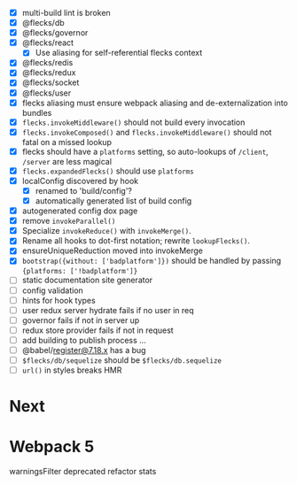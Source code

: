 - [x] multi-build lint is broken
- [x] @flecks/db
- [x] @flecks/governor
- [x] @flecks/react
    - [x] Use aliasing for self-referential flecks context
- [x] @flecks/redis
- [x] @flecks/redux
- [x] @flecks/socket
- [x] @flecks/user
- [x] flecks aliasing must ensure webpack aliasing and de-externalization into bundles
- [x] `flecks.invokeMiddleware()` should not build every invocation
- [x] `flecks.invokeComposed()` and `flecks.invokeMiddleware()` should not fatal on a missed lookup
- [x] flecks should have a `platforms` setting, so auto-lookups of `/client`, `/server` are less magical
- [x] `flecks.expandedFlecks()` should use `platforms`
- [x] localConfig discovered by hook
    - [x] renamed to 'build/config'?
    - [x] automatically generated list of build config
- [x] autogenerated config dox page
- [x] remove `invokeParallel()`
- [x] Specialize `invokeReduce()` with `invokeMerge()`.
- [x] Rename all hooks to dot-first notation; rewrite `lookupFlecks()`.
- [x] ensureUniqueReduction moved into invokeMerge
- [x] `bootstrap({without: ['badplatform']})` should be handled by passing `{platforms: ['!badplatform']}`
- [ ] static documentation site generator
- [ ] config validation
- [ ] hints for hook types
- [ ] user redux server hydrate fails if no user in req
- [ ] governor fails if not in server up
- [ ] redux store provider fails if not in request
- [ ] add building to publish process ...
- [ ] @babel/register@7.18.x has a bug
- [ ] `$flecks/db/sequelize` should be `$flecks/db.sequelize`
- [ ] `url()` in styles breaks HMR
# Next

# Webpack 5

warningsFilter deprecated
refactor stats
